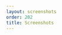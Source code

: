 ```yaml
---
layout: screenshots
order: 202
title: Screenshots
---
```

  <a href="/resources/bluewho/archive/latest/english/main.png"
    data-caption="Main window"></a>
  <a href="/resources/bluewho/archive/latest/english/main-options.png"
    data-caption="Options menu"></a>
  <a href="/resources/bluewho/archive/latest/english/notification.png"
    data-caption="Notification window"></a>
  <a href="/resources/bluewho/archive/latest/english/shortcuts.png"
    data-caption="Shortcuts dialog"></a>
  <a href="/resources/bluewho/archive/latest/english/about.png"
    data-caption="About dialog"></a>
